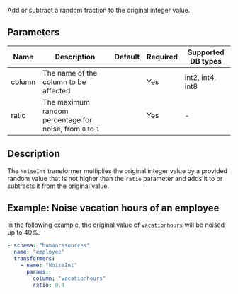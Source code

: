 Add or subtract a random fraction to the original integer value.

## Parameters

| Name   | Description                                                      | Default | Required | Supported DB types |
|--------|------------------------------------------------------------------|---------|----------|--------------------|
| column | The name of the column to be affected              |         | Yes      | int2, int4, int8   |
| ratio  | The maximum random percentage for noise, from `0` to `1` |         | Yes      | -                  |

## Description

The `NoiseInt` transformer multiplies the original integer value by a provided random value that is not higher than the
`ratio` parameter and adds it to or subtracts it from the original value.

## Example: Noise vacation hours of an employee

In the following example, the original value of `vacationhours` will be noised up to 40%.

``` yaml title="NoiseInt transformer example"
- schema: "humanresources"
  name: "employee"
  transformers:
    - name: "NoiseInt"
      params:
        column: "vacationhours"
        ratio: 0.4
```
